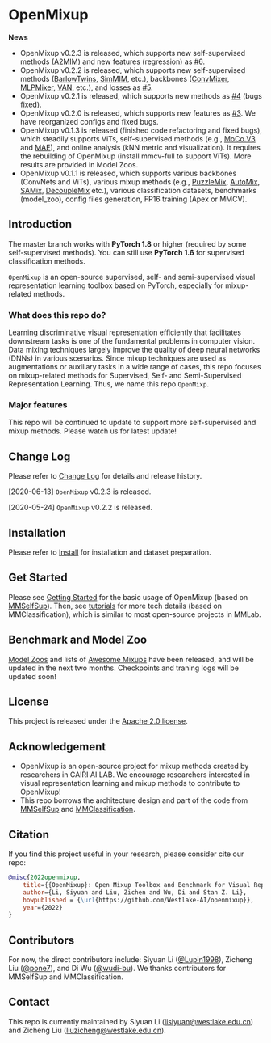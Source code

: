 
# OpenMixup

**News**
* OpenMixup v0.2.3 is released, which supports new self-supervised methods ([A2MIM](https://arxiv.org/abs/2205.13943)) and new features (regression) as [#6](https://github.com/Westlake-AI/openmixup/issues/6).
* OpenMixup v0.2.2 is released, which supports new self-supervised methods ([BarlowTwins](https://arxiv.org/abs/2103.03230), [SimMIM](https://arxiv.org/abs/2111.09886), etc.), backbones ([ConvMixer](https://arxiv.org/pdf/2201.09792.pdf), [MLPMixer](https://arxiv.org/pdf/2105.01601.pdf), [VAN](https://arxiv.org/pdf/2202.09741v2.pdf), etc.), and losses as [#5](https://github.com/Westlake-AI/openmixup/issues/5).
* OpenMixup v0.2.1 is released, which supports new methods as [#4](https://github.com/Westlake-AI/openmixup/issues/4) (bugs fixed).
* OpenMixup v0.2.0 is released, which supports new features as [#3](https://github.com/Westlake-AI/openmixup/issues/3). We have reorganized configs and fixed bugs.
* OpenMixup v0.1.3 is released (finished code refactoring and fixed bugs), which steadily supports ViTs, self-supervised methods (e.g., [MoCo.V3](https://arxiv.org/abs/2104.02057) and [MAE](https://arxiv.org/abs/2111.06377)), and online analysis (kNN metric and visualization). It requires the rebuilding of OpenMixup (install mmcv-full to support ViTs). More results are provided in Model Zoos.
* OpenMixup v0.1.1 is released, which supports various backbones (ConvNets and ViTs), various mixup methods (e.g., [PuzzleMix](https://arxiv.org/abs/2009.06962), [AutoMix](https://arxiv.org/pdf/2103.13027), [SAMix](https://arxiv.org/pdf/2111.15454), [DecoupleMix](https://arxiv.org/abs/2203.10761) etc.), various classification datasets, benchmarks (model_zoo), config files generation, FP16 training (Apex or MMCV).

## Introduction

The master branch works with **PyTorch 1.8** or higher (required by some self-supervised methods). You can still use **PyTorch 1.6** for supervised classification methods.

`OpenMixup` is an open-source supervised, self- and semi-supervised visual representation learning toolbox based on PyTorch, especially for mixup-related methods.

### What does this repo do?

Learning discriminative visual representation efficiently that facilitates downstream tasks is one of the fundamental problems in computer vision. Data mixing techniques largely improve the quality of deep neural networks (DNNs) in various scenarios. Since mixup techniques are used as augmentations or auxiliary tasks in a wide range of cases, this repo focuses on mixup-related methods for Supervised, Self- and Semi-Supervised Representation Learning. Thus, we name this repo `OpenMixp`.

### Major features

This repo will be continued to update to support more self-supervised and mixup methods. Please watch us for latest update!

## Change Log

Please refer to [Change Log](docs/en/changelog.md) for details and release history.

[2020-06-13] `OpenMixup` v0.2.3 is released.

[2020-05-24] `OpenMixup` v0.2.2 is released.

## Installation

Please refer to [Install](docs/en/install.md) for installation and dataset preparation.

## Get Started

Please see [Getting Started](docs/en/get_started.md) for the basic usage of OpenMixup (based on [MMSelfSup](https://github.com/open-mmlab/mmselfsup)).
Then, see [tutorials](docs/en/tutorials) for more tech details (based on MMClassification), which is similar to most open-source projects in MMLab.

## Benchmark and Model Zoo

[Model Zoos](docs/en/model_zoos) and lists of [Awesome Mixups](docs/en/awesome_mixups) have been released, and will be updated in the next two months. Checkpoints and traning logs will be updated soon! 

## License

This project is released under the [Apache 2.0 license](LICENSE).

## Acknowledgement

- OpenMixup is an open-source project for mixup methods created by researchers in CAIRI AI LAB. We encourage researchers interested in visual representation learning and mixup methods to contribute to OpenMixup!
- This repo borrows the architecture design and part of the code from [MMSelfSup](https://github.com/open-mmlab/mmselfsup) and [MMClassification](https://github.com/open-mmlab/mmclassification).

## Citation

If you find this project useful in your research, please consider cite our repo:

```BibTeX
@misc{2022openmixup,
    title={{OpenMixup}: Open Mixup Toolbox and Benchmark for Visual Representation Learning},
    author={Li, Siyuan and Liu, Zichen and Wu, Di and Stan Z. Li},
    howpublished = {\url{https://github.com/Westlake-AI/openmixup}},
    year={2022}
}
```

## Contributors

For now, the direct contributors include: Siyuan Li ([@Lupin1998](https://github.com/Lupin1998)), Zicheng Liu ([@pone7](https://github.com/pone7)), and Di Wu ([@wudi-bu](https://github.com/wudi-bu)). We thanks contributors for MMSelfSup and MMClassification.

## Contact

This repo is currently maintained by Siyuan Li (lisiyuan@westlake.edu.cn) and Zicheng Liu (liuzicheng@westlake.edu.cn).
